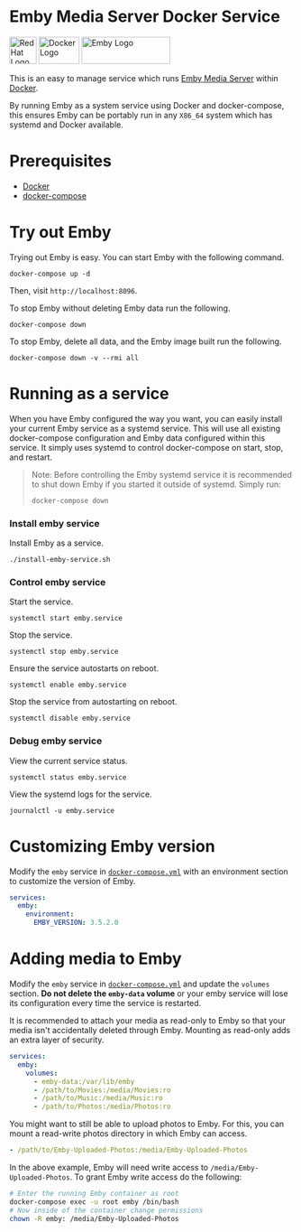 # Emby Media Server Docker Service

<img
src="https://user-images.githubusercontent.com/875669/35621322-cf8ec752-0638-11e8-8dbc-72760b696d64.png"
height=48 width=48 alt="Red Hat Logo" /> <img
src="https://user-images.githubusercontent.com/875669/35621353-e78a6956-0638-11e8-8e07-3d96e9e91dd7.png"
height=48 width=72 alt="Docker Logo" /> <img
src="https://emby.media/resources/logowhite_1881.png" height=48 width=157
alt="Emby Logo" />

This is an easy to manage service which runs [Emby Media Server][emby] within
[Docker][docker].

By running Emby as a system service using Docker and docker-compose, this
ensures Emby can be portably run in any `X86_64` system which has systemd and
Docker available.

# Prerequisites

* [Docker][install-docker]
* [docker-compose][compose]

# Try out Emby

Trying out Emby is easy.  You can start Emby with the following command.

    docker-compose up -d

Then, visit `http://localhost:8096`.

To stop Emby without deleting Emby data run the following.

    docker-compose down

To stop Emby, delete all data, and the Emby image built run the following.

    docker-compose down -v --rmi all

# Running as a service

When you have Emby configured the way you want, you can easily install your
current Emby service as a systemd service.  This will use all existing
docker-compose configuration and Emby data configured within this service.  It
simply uses systemd to control docker-compose on start, stop, and restart.

> Note: Before controlling the Emby systemd service it is recommended to shut
> down Emby if you started it outside of systemd.  Simply run:
>
>     docker-compose down

### Install emby service

Install Emby as a service.

    ./install-emby-service.sh

### Control emby service

Start the service.

    systemctl start emby.service

Stop the service.

    systemctl stop emby.service

Ensure the service autostarts on reboot.

    systemctl enable emby.service

Stop the service from autostarting on reboot.

    systemctl disable emby.service

### Debug emby service

View the current service status.

    systemctl status emby.service

View the systemd logs for the service.

    journalctl -u emby.service

# Customizing Emby version

Modify the `emby` service in [`docker-compose.yml`](docker-compose.yml) with an
environment section to customize the version of Emby.

```yaml
services:
  emby:
    environment:
      EMBY_VERSION: 3.5.2.0
```

# Adding media to Emby

Modify the `emby` service in [`docker-compose.yml`](docker-compose.yml) and
update the `volumes` section.  **Do not delete the `emby-data` volume** or your
emby service will lose its configuration every time the service is restarted.

It is recommended to attach your media as read-only to Emby so that your media
isn't accidentally deleted through Emby.  Mounting as read-only adds an extra
layer of security.

```yaml
services:
  emby:
    volumes:
      - emby-data:/var/lib/emby
      - /path/to/Movies:/media/Movies:ro
      - /path/to/Music:/media/Music:ro
      - /path/to/Photos:/media/Photos:ro
```

You might want to still be able to upload photos to Emby.  For this, you can
mount a read-write photos directory in which Emby can access.

```yaml
- /path/to/Emby-Uploaded-Photos:/media/Emby-Uploaded-Photos
```

In the above example, Emby will need write access to
`/media/Emby-Uploaded-Photos`.  To grant Emby write access do the following:

```bash
# Enter the running Emby container as root
docker-compose exec -u root emby /bin/bash
# Now inside of the container change permissions
chown -R emby: /media/Emby-Uploaded-Photos
```

[compose]: https://github.com/docker/compose/releases
[emby]: https://emby.media/
[install-docker]: https://docs.docker.com/install/
[docker]: https://www.docker.com/
